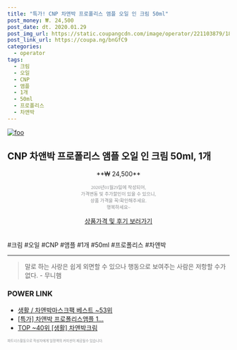 ```yaml
--- 
title: "특가! CNP 차앤박 프로폴리스 앰플 오일 인 크림 50ml" 
post_money: ₩. 24,500 
post_date: dt. 2020.01.29 
post_img_url: https://static.coupangcdn.com/image/operator/221103879/184cd44b-c2f5-ea82-1fa3-ef540dc958ad.jpg 
post_link_url: https://coupa.ng/bnGfC9 
categories: 
  - operator 
tags: 
  - 크림 
  - 오일 
  - CNP 
  - 앰플 
  - 1개 
  - 50ml 
  - 프로폴리스 
  - 차앤박 
--- 
```

[![foo](https://static.coupangcdn.com/image/operator/221103879/184cd44b-c2f5-ea82-1fa3-ef540dc958ad.jpg)](https://coupa.ng/bnGfC9) 

## CNP 차앤박 프로폴리스 앰플 오일 인 크림 50ml, 1개 
<p style="text-align: center;">**₩ 24,500**</p> 
<p style="text-align: center;"><span style="color: #898c8f; font-family: Georgia,Times,serif; font-size: 0.75em;">2020년01월29일에 작성되어, <br>가격변동 및 추가할인이 있을 수 있으니,<br> 상품 가격을 꼭!확인해주세요.<br>행복하세요~</span> 
</p>	 
<div markdown="0" style="text-align: center;"><a href="https://coupa.ng/bnGfC9" class="btn btn--success">상품가격 및 후기 보러가기</a></div> 
<br><br> 
  #크림 #오일 #CNP #앰플 #1개 #50ml #프로폴리스 #차앤박 
<hr> 

> 말로 하는 사랑은 쉽게 외면할 수 있으나 행동으로 보여주는 사람은 저항할 수가 없다. - 무니햄 


### POWER LINK

* <a href="https://blog.naver.com/santokki14/221779954526" target="_blank">생활 / 차앤박마스크팩 베스트 ~53위</a>
* <a href="https://blog.naver.com/santokki14/221790115432" target="_blank">[특가] 차앤박 프로폴리스앰플 1...</a>
* <a href="https://blog.naver.com/fasyy4321/221778352943" target="_blank"> TOP ~40위 [생활] 차앤박크림</a>

<span style="color: #898c8f; font-family: Georgia,Times,serif; font-size: 0.55em;">파트너스활동으로 작성자에게 일정액의 커미션이 제공될수 있습니다.</span> 
